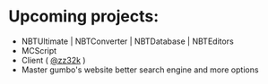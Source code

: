 # Upcoming projects:

* NBTUltimate | NBTConverter | NBTDatabase | NBTEditors
* MCScript
* Client ( [@zz32k](https://github.com/zz32k) )
* Master gumbo's website better search engine and more options
